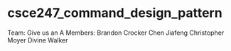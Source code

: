# csce247_command_design_pattern

Team: Give us an A
Members: Brandon Crocker
         Chen Jiafeng
         Christopher Moyer
         Divine Walker
